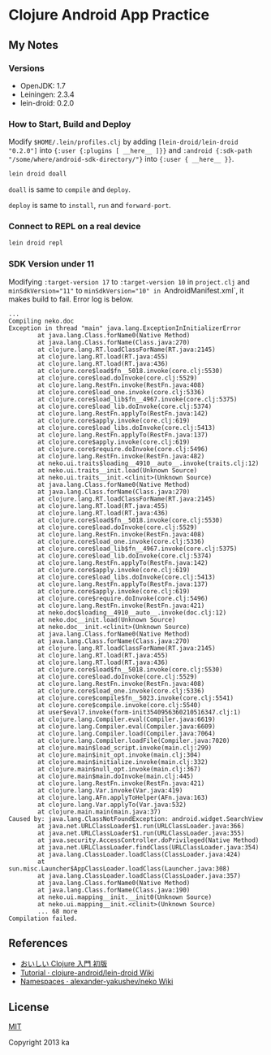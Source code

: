 # Clojure Android App Practice

## My Notes

### Versions

* OpenJDK: 1.7
* Leiningen: 2.3.4
* lein-droid: 0.2.0

### How to Start, Build and Deploy

Modify `$HOME/.lein/profiles.clj` by adding `[lein-droid/lein-droid "0.2.0"]` into `{:user {:plugins [ __here__ ]}}` and `:android {:sdk-path "/some/where/android-sdk-directory/"}` into `{:user { __here__ }}`.

```sh
lein droid doall
```

`doall` is same to `compile` and `deploy`.

`deploy` is same to `install`, `run` and `forward-port`.

### Connect to REPL on a real device

```sh
lein droid repl
```

### SDK Version under 11

Modifying `:target-version 17` to `:target-version 10` in `project.clj` and `minSdkVersion="11"` to `minSdkVersion="10" in `AndroidManifest.xml`, it makes build to fail. Error log is below.

```textile
...
Compiling neko.doc
Exception in thread "main" java.lang.ExceptionInInitializerError
        at java.lang.Class.forName0(Native Method)
        at java.lang.Class.forName(Class.java:270)
        at clojure.lang.RT.loadClassForName(RT.java:2145)
        at clojure.lang.RT.load(RT.java:455)
        at clojure.lang.RT.load(RT.java:436)
        at clojure.core$load$fn__5018.invoke(core.clj:5530)
        at clojure.core$load.doInvoke(core.clj:5529)
        at clojure.lang.RestFn.invoke(RestFn.java:408)
        at clojure.core$load_one.invoke(core.clj:5336)
        at clojure.core$load_lib$fn__4967.invoke(core.clj:5375)
        at clojure.core$load_lib.doInvoke(core.clj:5374)
        at clojure.lang.RestFn.applyTo(RestFn.java:142)
        at clojure.core$apply.invoke(core.clj:619)
        at clojure.core$load_libs.doInvoke(core.clj:5413)
        at clojure.lang.RestFn.applyTo(RestFn.java:137)
        at clojure.core$apply.invoke(core.clj:619)
        at clojure.core$require.doInvoke(core.clj:5496)
        at clojure.lang.RestFn.invoke(RestFn.java:482)
        at neko.ui.traits$loading__4910__auto__.invoke(traits.clj:12)
        at neko.ui.traits__init.load(Unknown Source)
        at neko.ui.traits__init.<clinit>(Unknown Source)
        at java.lang.Class.forName0(Native Method)
        at java.lang.Class.forName(Class.java:270)
        at clojure.lang.RT.loadClassForName(RT.java:2145)
        at clojure.lang.RT.load(RT.java:455)
        at clojure.lang.RT.load(RT.java:436)
        at clojure.core$load$fn__5018.invoke(core.clj:5530)
        at clojure.core$load.doInvoke(core.clj:5529)
        at clojure.lang.RestFn.invoke(RestFn.java:408)
        at clojure.core$load_one.invoke(core.clj:5336)
        at clojure.core$load_lib$fn__4967.invoke(core.clj:5375)
        at clojure.core$load_lib.doInvoke(core.clj:5374)
        at clojure.lang.RestFn.applyTo(RestFn.java:142)
        at clojure.core$apply.invoke(core.clj:619)
        at clojure.core$load_libs.doInvoke(core.clj:5413)
        at clojure.lang.RestFn.applyTo(RestFn.java:137)
        at clojure.core$apply.invoke(core.clj:619)
        at clojure.core$require.doInvoke(core.clj:5496)
        at clojure.lang.RestFn.invoke(RestFn.java:421)
        at neko.doc$loading__4910__auto__.invoke(doc.clj:12)
        at neko.doc__init.load(Unknown Source)
        at neko.doc__init.<clinit>(Unknown Source)
        at java.lang.Class.forName0(Native Method)
        at java.lang.Class.forName(Class.java:270)
        at clojure.lang.RT.loadClassForName(RT.java:2145)
        at clojure.lang.RT.load(RT.java:455)
        at clojure.lang.RT.load(RT.java:436)
        at clojure.core$load$fn__5018.invoke(core.clj:5530)
        at clojure.core$load.doInvoke(core.clj:5529)
        at clojure.lang.RestFn.invoke(RestFn.java:408)
        at clojure.core$load_one.invoke(core.clj:5336)
        at clojure.core$compile$fn__5023.invoke(core.clj:5541)
        at clojure.core$compile.invoke(core.clj:5540)
        at user$eval7.invoke(form-init3540956360210516347.clj:1)
        at clojure.lang.Compiler.eval(Compiler.java:6619)
        at clojure.lang.Compiler.eval(Compiler.java:6609)
        at clojure.lang.Compiler.load(Compiler.java:7064)
        at clojure.lang.Compiler.loadFile(Compiler.java:7020)
        at clojure.main$load_script.invoke(main.clj:299)
        at clojure.main$init_opt.invoke(main.clj:304)
        at clojure.main$initialize.invoke(main.clj:332)
        at clojure.main$null_opt.invoke(main.clj:367)
        at clojure.main$main.doInvoke(main.clj:445)
        at clojure.lang.RestFn.invoke(RestFn.java:421)
        at clojure.lang.Var.invoke(Var.java:419)
        at clojure.lang.AFn.applyToHelper(AFn.java:163)
        at clojure.lang.Var.applyTo(Var.java:532)
        at clojure.main.main(main.java:37)
Caused by: java.lang.ClassNotFoundException: android.widget.SearchView
        at java.net.URLClassLoader$1.run(URLClassLoader.java:366)
        at java.net.URLClassLoader$1.run(URLClassLoader.java:355)
        at java.security.AccessController.doPrivileged(Native Method)
        at java.net.URLClassLoader.findClass(URLClassLoader.java:354)
        at java.lang.ClassLoader.loadClass(ClassLoader.java:424)
        at sun.misc.Launcher$AppClassLoader.loadClass(Launcher.java:308)
        at java.lang.ClassLoader.loadClass(ClassLoader.java:357)
        at java.lang.Class.forName0(Native Method)
        at java.lang.Class.forName(Class.java:190)
        at neko.ui.mapping__init.__init0(Unknown Source)
        at neko.ui.mapping__init.<clinit>(Unknown Source)
        ... 68 more
Compilation failed.
```

## References

* [おいしい Clojure 入門 初版](http://gihyo.jp/book/2013/978-4-7741-5991-1)
* [Tutorial · clojure-android/lein-droid Wiki](https://github.com/clojure-android/lein-droid/wiki/Tutorial)
* [Namespaces · alexander-yakushev/neko Wiki](https://github.com/alexander-yakushev/neko/wiki/Namespaces)

## License

[MIT](http://opensource.org/licenses/MIT)

Copyright 2013 ka

